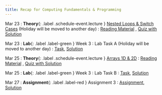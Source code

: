 ```yaml
---
title: Recap for Computing Fundamentals & Programming
---
```


Mar 23
: **Theory**{: .label .schedule-event.lecture } [Nested Loops & Switch Cases](#) (Holiday will be moved to another day)
: [Reading Material](#) , [Quiz with Solution](#)

Mar 23
: **Lab**{: .label .label-green } Week 3 : Lab Task A (Holiday will be moved to another day)
: [Task](#), [Solution](#)

Mar 25
: **Theory**{: .label .schedule-event.lecture } [Arrays 1D & 2D](#)
: [Reading Material](#) ,   [Quiz with Solution](#)

Mar 25 
: **Lab**{: .label .label-green } Week 3 : Lab Task B 
: [Task](#), [Solution](#)

Mar 27
: **Assignment**{: .label .label-red } Assignment 3 
: [Assignment](#), [Solution](#)

